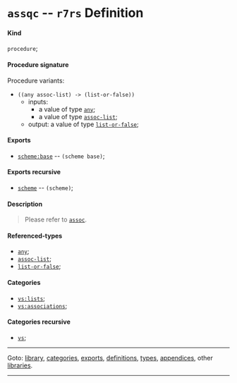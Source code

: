 

<a id='definition__r7rs__assqc'></a>

# `assqc` -- `r7rs` Definition


<a id='definition__r7rs__assqc__kind'></a>

#### Kind

`procedure`;


<a id='definition__r7rs__assqc__procedure-signature'></a>

#### Procedure signature

Procedure variants:
 * `((any assoc-list) -> (list-or-false))`
   * inputs:
     * a value of type [`any`](../../r7rs/types/any.md#type__r7rs__any);
     * a value of type [`assoc-list`](../../r7rs/types/assoc-list.md#type__r7rs__assoc-list);
   * output: a value of type [`list-or-false`](../../r7rs/types/list-or-false.md#type__r7rs__list-or-false);


<a id='definition__r7rs__assqc__exports'></a>

#### Exports

 * [`scheme:base`](../../r7rs/exports/scheme_3a_base.md#export__r7rs__scheme_3a_base) -- `(scheme base)`;


<a id='definition__r7rs__assqc__exports-recursive'></a>

#### Exports recursive

 * [`scheme`](../../r7rs/exports/scheme.md#export__r7rs__scheme) -- `(scheme)`;


<a id='definition__r7rs__assqc__description'></a>

#### Description

> Please refer to [`assoc`](../../r7rs/definitions/assoc.md#definition__r7rs__assoc).


<a id='definition__r7rs__assqc__referenced-types'></a>

#### Referenced-types

 * [`any`](../../r7rs/types/any.md#type__r7rs__any);
 * [`assoc-list`](../../r7rs/types/assoc-list.md#type__r7rs__assoc-list);
 * [`list-or-false`](../../r7rs/types/list-or-false.md#type__r7rs__list-or-false);


<a id='definition__r7rs__assqc__categories'></a>

#### Categories

 * [`vs:lists`](../../r7rs/categories/vs_3a_lists.md#category__r7rs__vs_3a_lists);
 * [`vs:associations`](../../r7rs/categories/vs_3a_associations.md#category__r7rs__vs_3a_associations);


<a id='definition__r7rs__assqc__categories-recursive'></a>

#### Categories recursive

 * [`vs`](../../r7rs/categories/vs.md#category__r7rs__vs);

----

Goto: [library](../../r7rs/_index.md#library__r7rs), [categories](../../r7rs/categories/_index.md#toc__r7rs__categories), [exports](../../r7rs/exports/_index.md#toc__r7rs__exports), [definitions](../../r7rs/definitions/_index.md#toc__r7rs__definitions), [types](../../r7rs/types/_index.md#toc__r7rs__types), [appendices](../../r7rs/appendices/_index.md#toc__r7rs__appendices), other [libraries](../../_libraries.md#toc__libraries).

----

